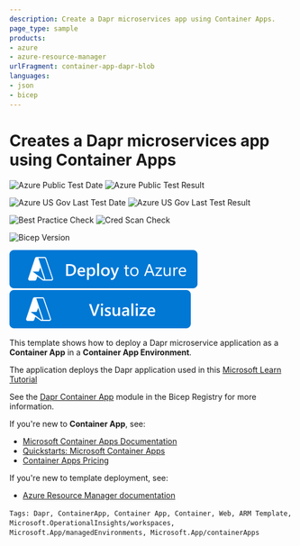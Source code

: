 ```yaml
---
description: Create a Dapr microservices app using Container Apps.
page_type: sample
products:
- azure
- azure-resource-manager
urlFragment: container-app-dapr-blob
languages:
- json
- bicep
---
```

# Creates a Dapr microservices app using Container Apps

![Azure Public Test Date](https://azurequickstartsservice.blob.core.windows.net/badges/quickstarts/microsoft.app/container-app-dapr-blob/PublicLastTestDate.svg)
![Azure Public Test Result](https://azurequickstartsservice.blob.core.windows.net/badges/quickstarts/microsoft.app/container-app-dapr-blob/PublicDeployment.svg)

![Azure US Gov Last Test Date](https://azurequickstartsservice.blob.core.windows.net/badges/quickstarts/microsoft.app/container-app-dapr-blob/FairfaxLastTestDate.svg)
![Azure US Gov Last Test Result](https://azurequickstartsservice.blob.core.windows.net/badges/quickstarts/microsoft.app/container-app-dapr-blob/FairfaxDeployment.svg)

![Best Practice Check](https://azurequickstartsservice.blob.core.windows.net/badges/quickstarts/microsoft.app/container-app-dapr-blob/BestPracticeResult.svg)
![Cred Scan Check](https://azurequickstartsservice.blob.core.windows.net/badges/quickstarts/microsoft.app/container-app-dapr-blob/CredScanResult.svg)

![Bicep Version](https://azurequickstartsservice.blob.core.windows.net/badges/quickstarts/microsoft.app/container-app-dapr-blob/BicepVersion.svg)

[![Deploy To Azure](https://raw.githubusercontent.com/Azure/azure-quickstart-templates/master/1-CONTRIBUTION-GUIDE/images/deploytoazure.svg?sanitize=true)](https://portal.azure.com/#create/Microsoft.Template/uri/https%3A%2F%2Fraw.githubusercontent.com%2FAzure%2Fazure-quickstart-templates%2Fmaster%2Fquickstarts%2Fmicrosoft.app%2Fcontainer-app-dapr-blob%2Fazuredeploy.json)
[![Visualize](https://raw.githubusercontent.com/Azure/azure-quickstart-templates/master/1-CONTRIBUTION-GUIDE/images/visualizebutton.svg?sanitize=true)](http://armviz.io/#/?load=https%3A%2F%2Fraw.githubusercontent.com%2FAzure%2Fazure-quickstart-templates%2Fmaster%2Fquickstarts%2Fmicrosoft.app%2Fcontainer-app-dapr-blob%2Fazuredeploy.json)

This template shows how to deploy a Dapr microservice application as a **Container App** in a **Container App Environment**. 

The application deploys the Dapr application used in this [Microsoft Learn Tutorial](https://learn.microsoft.com/azure/container-apps/microservices-dapr-azure-resource-manager?tabs=bash&pivots=container-apps-bicep)

See the [Dapr Container App](https://github.com/Azure/bicep-registry-modules/blob/main/modules/app/dapr-containerapp/README.md) module in the Bicep Registry for more information.

If you're new to **Container App**, see:

- [Microsoft Container Apps Documentation](https://learn.microsoft.com/azure/container-apps/)
- [Quickstarts: Microsoft Container Apps](https://learn.microsoft.com/azure/container-apps/get-started)
- [Container Apps Pricing](https://azure.microsoft.com/pricing/details/container-apps/)

If you're new to template deployment, see:

- [Azure Resource Manager documentation](https://learn.microsoft.com/azure/azure-resource-manager/)

`Tags: Dapr, ContainerApp, Container App, Container, Web, ARM Template, Microsoft.OperationalInsights/workspaces, Microsoft.App/managedEnvironments, Microsoft.App/containerApps`
